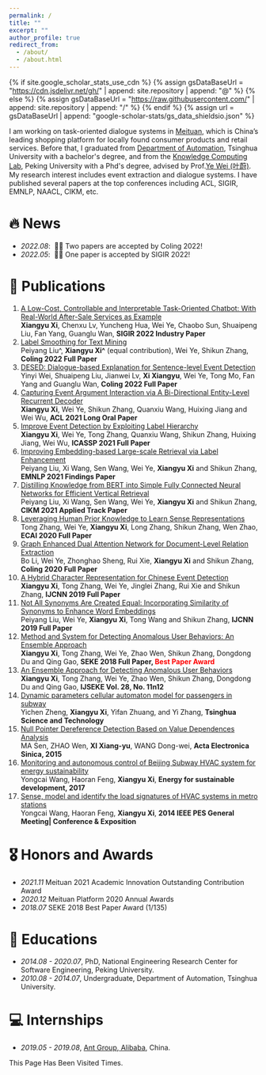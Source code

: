 ```yaml
---
permalink: /
title: ""
excerpt: ""
author_profile: true
redirect_from: 
  - /about/
  - /about.html
---
```


{% if site.google_scholar_stats_use_cdn %}
{% assign gsDataBaseUrl = "https://cdn.jsdelivr.net/gh/" | append: site.repository | append: "@" %}
{% else %}
{% assign gsDataBaseUrl = "https://raw.githubusercontent.com/" | append: site.repository | append: "/" %}
{% endif %}
{% assign url = gsDataBaseUrl | append: "google-scholar-stats/gs_data_shieldsio.json" %}

<span class='anchor' id='about-me'></span>

I am working on task-oriented dialogue systems in [Meituan](https://about.meituan.com/en), which is China’s leading shopping platform for locally found consumer products and retail services. Before that, I graduated from [Department of Automation](https://www.au.tsinghua.edu.cn/), Tsinghua University with a bachelor's degree, and from the [Knowledge Computing Lab](https://se.pku.edu.cn/kcl/), Peking University with a Phd's degree, advised by Prof.[Ye Wei (叶蔚)](https://se.pku.edu.cn/kcl/weiye/). 
My research interest includes event extraction and dialogue systems. I have published several papers at the top conferences including ACL, SIGIR, EMNLP, NAACL, CIKM, etc.

# 🔥 News
- *2022.08*: &nbsp;🎉🎉 Two papers are accepted by Coling 2022! 
- *2022.05*: &nbsp;🎉🎉 One paper is accepted by SIGIR 2022! 


# 📝 Publications 

1. [A Low-Cost, Controllable and Interpretable Task-Oriented Chatbot: With Real-World After-Sale Services as Example](https://dl.acm.org/doi/abs/10.1145/3477495.3536331)  
 **Xiangyu Xi**, Chenxu Lv, Yuncheng Hua, Wei Ye, Chaobo Sun, Shuaipeng Liu, Fan Yang, Guanglu Wan, **SIGIR 2022 Industry Paper**
1. [Label Smoothing for Text Mining](https://ieeexplore.ieee.org/document/9415002)  
Peiyang Liu^, **Xiangyu Xi^** (equal contribution), Wei Ye, Shikun Zhang, **Coling 2022 Full Paper**
1. [DESED: Dialogue-based Explanation for Sentence-level Event Detection](https://ieeexplore.ieee.org/document/9415002)  
Yinyi Wei, Shuaipeng Liu, Jianwei Lv, **Xi Xiangyu**, Wei Ye, Tong Mo, Fan Yang and Guanglu Wan, **Coling 2022 Full Paper**
1. [Capturing Event Argument Interaction via A Bi-Directional Entity-Level Recurrent Decoder](https://aclanthology.org/2021.acl-long.18/)  
**Xiangyu Xi**, Wei Ye, Shikun Zhang, Quanxiu Wang, Huixing Jiang and Wei Wu, **ACL 2021 Long Oral Paper**
1. [Improve Event Detection by Exploiting Label Hierarchy](https://ieeexplore.ieee.org/document/9415002)  
**Xiangyu Xi**, Wei Ye, Tong Zhang, Quanxiu Wang, Shikun Zhang, Huixing Jiang, Wei Wu, **ICASSP 2021 Full Paper**
1. [Improving Embedding-based Large-scale Retrieval via Label Enhancement](https://aclanthology.org/2021.findings-emnlp.13.pdf)   
Peiyang Liu, Xi Wang, Sen Wang, Wei Ye, **Xiangyu Xi** and Shikun Zhang, **EMNLP 2021 Findings Paper**
1. [Distilling Knowledge from BERT into Simple Fully Connected Neural Networks for Efficient Vertical Retrieval](https://dl.acm.org/doi/abs/10.1145/3459637.3481909)  
Peiyang Liu, Xi Wang, Sen Wang, Wei Ye, **Xiangyu Xi** and Shikun Zhang, **CIKM 2021 Applied Track Paper**
1. [Leveraging Human Prior Knowledge to Learn Sense Representations](https://ecai2020.eu/papers/603_paper.pdf)  
Tong Zhang, Wei Ye, **Xiangyu Xi**, Long Zhang, Shikun Zhang, Wen Zhao, **ECAI 2020 Full Paper**
1. [Graph Enhanced Dual Attention Network for Document-Level Relation Extraction](https://aclanthology.org/2020.coling-main.136/)  
Bo Li, Wei Ye, Zhonghao Sheng, Rui Xie, **Xiangyu Xi** and Shikun Zhang, **Coling 2020 Full Paper**
1. [A Hybrid Character Representation for Chinese Event Detection](https://ieeexplore.ieee.org/document/8851786)  
**Xiangyu Xi**, Tong Zhang, Wei Ye, Jinglei Zhang, Rui Xie and Shikun Zhang, **IJCNN 2019 Full Paper**
1. [Not All Synonyms Are Created Equal: Incorporating Similarity of Synonyms to Enhance Word Embeddings](https://ieeexplore.ieee.org/document/9207311)  
Peiyang Liu, Wei Ye, **Xiangyu Xi**, Tong Wang and Shikun Zhang, **IJCNN 2019 Full Paper**
1. [Method and System for Detecting Anomalous User Behaviors: An Ensemble Approach](https://ksiresearch.org/seke/seke18paper/seke18paper_36.pdf)    
**Xiangyu Xi**, Tong Zhang, Wei Ye, Zhao Wen, Shikun Zhang, Dongdong Du and Qing Gao, **SEKE 2018 Full Paper, <font color='red'>Best Paper Award</font>**
1. [An Ensemble Approach for Detecting Anomalous User Behaviors](https://www.worldscientific.com/doi/10.1142/S0218194018400211)  
**Xiangyu Xi**, Tong Zhang, Wei Ye, Zhao Wen, Shikun Zhang, Dongdong Du and Qing Gao, **IJSEKE Vol. 28, No. 11n12**
1. [Dynamic parameters cellular automaton model for passengers in subway](https://ieeexplore.ieee.org/stamp/stamp.jsp?arnumber=7349931)  
Yichen Zheng, **Xiangyu Xi**, Yifan Zhuang, and Yi Zhang, **Tsinghua Science and Technology**
1. [Null Pointer Dereference Detection Based on Value Dependences Analysis](https://www.ejournal.org.cn/CN/abstract/abstract8921.shtml)  
MA Sen, ZHAO Wen, **XI Xiang-yu**, WANG Dong-wei, **Acta Electronica Sinica, 2015**
1. [Monitoring and autonomous control of Beijing Subway HVAC system for energy sustainability](https://pendidikankimia.walisongo.ac.id/wp-content/uploads/2018/09/1-vol-39-august-2017.pdf)  
Yongcai Wang, Haoran Feng, **Xiangyu Xi**, **Energy for sustainable development, 2017**
1. [Sense, model and identify the load signatures of HVAC systems in metro stations](https://ieeexplore.ieee.org/abstract/document/6939314/)  
Yongcai Wang, Haoran Feng, **Xiangyu Xi**, **2014 IEEE PES General Meeting| Conference & Exposition**

# 🎖 Honors and Awards
- *2021.11* Meituan 2021 Academic Innovation Outstanding Contribution Award
- *2020.12* Meituan Platform 2020 Annual Awards
- *2018.07* SEKE 2018 Best Paper Award (1/135)

# 📖 Educations
- *2014.08 - 2020.07*, PhD, National Engineering Research Center for Software Engineering, Peking University. 
- *2010.08 - 2014.07*, Undergraduate, Department of Automation, Tsinghua University. 

# 💻 Internships
- *2019.05 - 2019.08*, [Ant Group, Alibaba](https://www.antgroup.com/en), China.



<script async src="//busuanzi.ibruce.info/busuanzi/2.3/busuanzi.pure.mini.js"></script>
<span id="busuanzi_container_site_uv">
  This Page Has Been Visited <span id="busuanzi_value_site_uv"></span> Times.
</span>

<script type="text/javascript" id="clustrmaps" src="//clustrmaps.com/map_v2.js?d=CHAYHsEtJQxEkNo-ZLmdWCTg02RumUz7FL2O_xdsge8&cl=ffffff&w=a"></script>
